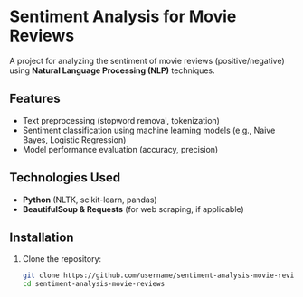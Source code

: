 # Sentiment Analysis for Movie Reviews

A project for analyzing the sentiment of movie reviews (positive/negative) using **Natural Language Processing (NLP)** techniques.

## Features
- Text preprocessing (stopword removal, tokenization)
- Sentiment classification using machine learning models (e.g., Naive Bayes, Logistic Regression)
- Model performance evaluation (accuracy, precision)

## Technologies Used
- **Python** (NLTK, scikit-learn, pandas)
- **BeautifulSoup & Requests** (for web scraping, if applicable)

## Installation
1. Clone the repository:
   ```sh
   git clone https://github.com/username/sentiment-analysis-movie-reviews.git
   cd sentiment-analysis-movie-reviews

